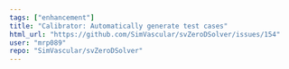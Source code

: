 ```yaml
---
tags: ["enhancement"]
title: "Calibrator: Automatically generate test cases"
html_url: "https://github.com/SimVascular/svZeroDSolver/issues/154"
user: "mrp089"
repo: "SimVascular/svZeroDSolver"
---
```


